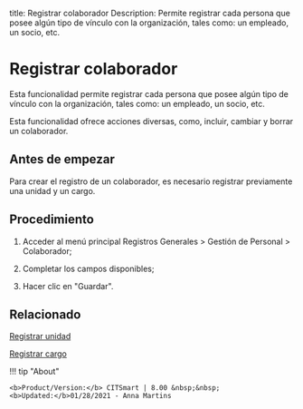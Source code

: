 title: Registrar colaborador
Description: Permite registrar cada persona que posee algún tipo de vínculo con la organización, tales como: un empleado, un socio, etc.
# Registrar colaborador


Esta funcionalidad permite registrar cada persona que posee algún tipo de
vínculo con la organización, tales como: un empleado, un socio, etc.

Esta funcionalidad ofrece acciones diversas, como, incluir, cambiar y borrar un
colaborador.

Antes de empezar
--------------------

Para crear el registro de un colaborador, es necesario registrar previamente una
unidad y un cargo.

Procedimiento
-----------------

1.  Acceder al menú principal Registros Generales \> Gestión de Personal \>
    Colaborador;

2.  Completar los campos disponibles;

3.  Hacer clic en "Guardar".



Relacionado
-------

[Registrar unidad](/es-es/citsmart-platform-8/platform-administration/region-and-language/register-unit.html)

[Registrar cargo](/es-es/citsmart-platform-8/initial-settings/access-settings/user/position.html)

!!! tip "About"

    <b>Product/Version:</b> CITSmart | 8.00 &nbsp;&nbsp;
    <b>Updated:</b>01/28/2021 - Anna Martins
